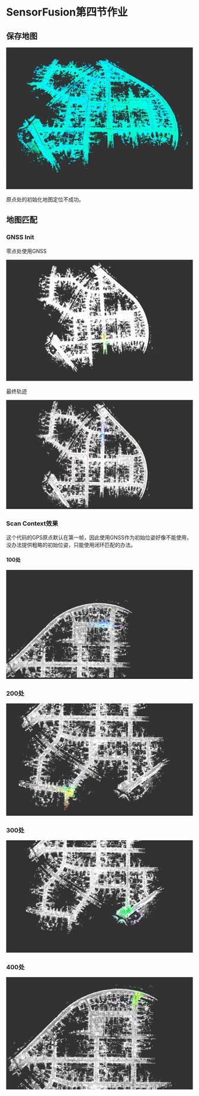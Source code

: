 # SensorFusion第四节作业

## 保存地图

![image-20210211163455781](img/第四节作业/image-20210211163455781.png)



原点处的初始化地图定位不成功。



## 地图匹配

### GNSS Init

零点处使用GNSS

![image-20210212101513435](img/第四节作业/image-20210212101513435.png)

最终轨迹

![image-20210212102349303](img/第四节作业/image-20210212102349303.png)



### Scan Context效果

这个代码的GPS原点默认在第一帧，因此使用GNSS作为初始位姿好像不能使用，没办法提供粗略的初始位姿，只能使用闭环匹配的办法。

#### 100处

![image-20210213010518822](img/第四节作业/image-20210213010518822.png)

### 200处

![image-20210213010651028](img/第四节作业/image-20210213010651028.png)

### 300处

![image-20210213010759323](img/第四节作业/image-20210213010759323.png)

### 400处

![image-20210213010900738](img/第四节作业/image-20210213010900738.png)